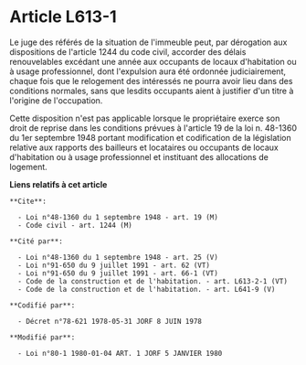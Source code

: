 # Article L613-1

Le juge des référés de la situation de l'immeuble peut, par dérogation aux dispositions de l'article 1244 du code civil,
accorder des délais renouvelables excédant une année aux occupants de locaux d'habitation ou à usage professionnel, dont
l'expulsion aura été ordonnée judiciairement, chaque fois que le relogement des intéressés ne pourra avoir lieu dans des
conditions normales, sans que lesdits occupants aient à justifier d'un titre à l'origine de l'occupation.

Cette disposition n'est pas applicable lorsque le propriétaire exerce son droit de reprise dans les conditions prévues à
l'article 19 de la loi n. 48-1360 du 1er septembre 1948 portant modification et codification de la législation relative aux
rapports des bailleurs et locataires ou occupants de locaux d'habitation ou à usage professionnel et instituant des
allocations de logement.

**Liens relatifs à cet article**

	**Cite**:

	  - Loi n°48-1360 du 1 septembre 1948 - art. 19 (M)
	  - Code civil - art. 1244 (M)

	**Cité par**:

	  - Loi n°48-1360 du 1 septembre 1948 - art. 25 (V)
	  - Loi n°91-650 du 9 juillet 1991 - art. 62 (VT)
	  - Loi n°91-650 du 9 juillet 1991 - art. 66-1 (VT)
	  - Code de la construction et de l'habitation. - art. L613-2-1 (VT)
	  - Code de la construction et de l'habitation. - art. L641-9 (V)

	**Codifié par**:

	  - Décret n°78-621 1978-05-31 JORF 8 JUIN 1978

	**Modifié par**:

	  - Loi n°80-1 1980-01-04 ART. 1 JORF 5 JANVIER 1980
